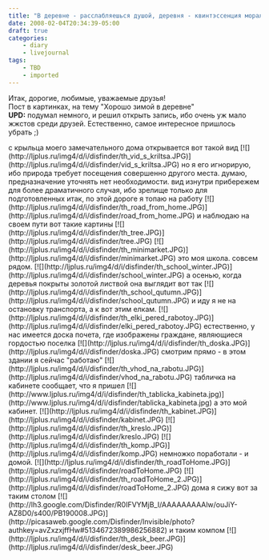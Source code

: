 ```yaml
---
title: "В деревне - расслабляешься душой, деревня - квинтэссенция морали..."
date: 2008-02-04T20:34:39-05:00
draft: true
categories:
    - diary
    - livejournal
tags:
    - TBD
    - imported
---
```


Итак, дорогие, любимые, уважаемые друзья!  
Пост в картинках, на тему "Хорошо зимой в деревне"  
**UPD:** подумал немного, и решил открыть запись, ибо очень уж мало жжстов среди друзей. Естественно, самое интересное пришлось убрать ;)

<!--<br>  
  
вот тут я просыпаюсь  
  
правда, в момент пробуждения это выглядит иначе :)  
  
одеваюсь быстро (ибо опаздываю, мляяяяяя!), опрокидываю чашку кофе и выбегаю  
\--!> с крыльца моего замечательного дома открывается вот такой вид  
  
[![](http://ljplus.ru/img4/d/i/disfinder/th_vid_s_kriltsa.JPG)](http://ljplus.ru/img4/d/i/disfinder/vid_s_kriltsa.JPG)   
  
но я его игнорирую, ибо природа требует посещения совершенно другого места. думаю, предназначение уточнять нет необходимости.  
  
вид изнутри прибережем для более драматичного случая, ибо зрелище только для подготовленных  
  
итак, по этой дороге я топаю на работу  
  
[![](http://ljplus.ru/img4/d/i/disfinder/th_road_from_home.JPG)](http://ljplus.ru/img4/d/i/disfinder/road_from_home.JPG)   
и наблюдаю на своем пути вот такие картины  
[![](http://ljplus.ru/img4/d/i/disfinder/th_tree.JPG)](http://ljplus.ru/img4/d/i/disfinder/tree.JPG)   
  
[![](http://ljplus.ru/img4/d/i/disfinder/th_minimarket.JPG)](http://ljplus.ru/img4/d/i/disfinder/minimarket.JPG)   
  
это моя школа. совсем рядом.  
[![](http://ljplus.ru/img4/d/i/disfinder/th_school_winter.JPG)](http://ljplus.ru/img4/d/i/disfinder/school_winter.JPG)   
  
а осенью, когда деревья покрыты золотой листвой она выглядит вот так  
  
[![](http://ljplus.ru/img4/d/i/disfinder/th_school_qutumn.JPG)](http://ljplus.ru/img4/d/i/disfinder/school_qutumn.JPG)

и иду я не на остановку транспорта, а к вот этим елкам.  
  
[![](http://ljplus.ru/img4/d/i/disfinder/th_elki_pered_rabotoy.JPG)](http://ljplus.ru/img4/d/i/disfinder/elki_pered_rabotoy.JPG)   
  
естественно, у нас имеется доска почета, где изображены граждане, являющиеся гордостью поселка  
  
[![](http://ljplus.ru/img4/d/i/disfinder/th_doska.JPG)](http://ljplus.ru/img4/d/i/disfinder/doska.JPG)

<!-- тут я перехожу дорогу. посмотрели налево.<br>  
посмотрели направо. --!>   
смотрим прямо - в этом здании я сейчас "работаю"  
[![](http://ljplus.ru/img4/d/i/disfinder/th_vhod_na_rabotu.JPG)](http://ljplus.ru/img4/d/i/disfinder/vhod_na_rabotu.JPG)

табличка на кабинете сообщает, что я пришел  
[![](http://www.ljplus.ru/img4/d/i/disfinder/th_tablicka_kabineta.jpg)](http://www.ljplus.ru/img4/d/i/disfinder/tablicka_kabineta.jpg)   
  
а это мой кабинет.  
[![](http://ljplus.ru/img4/d/i/disfinder/th_kabinet.JPG)](http://ljplus.ru/img4/d/i/disfinder/kabinet.JPG)   
  
[![](http://ljplus.ru/img4/d/i/disfinder/th_kreslo.JPG)](http://ljplus.ru/img4/d/i/disfinder/kreslo.JPG)   
  
[![](http://ljplus.ru/img4/d/i/disfinder/th_komp.JPG)](http://ljplus.ru/img4/d/i/disfinder/komp.JPG)   
  
немножко поработали - и домой.  
[![](http://ljplus.ru/img4/d/i/disfinder/th_roadToHome.JPG)](http://ljplus.ru/img4/d/i/disfinder/roadToHome.JPG)   
[![](http://ljplus.ru/img4/d/i/disfinder/th_roadToHome_2.JPG)](http://ljplus.ru/img4/d/i/disfinder/roadToHome_2.JPG)

дома я сижу вот за таким столом  
[![](http://lh3.google.com/Disfinder/R0IFVYMjB_I/AAAAAAAAAlw/ouJiY-AZ8D0/s400/PB190008.JPG)](http://picasaweb.google.com/Disfinder/Invisible/photo?authkey=avZxzxjffHw#5134672389986256882) и таким компом  
[![](http://ljplus.ru/img4/d/i/disfinder/th_desk_beer.JPG)](http://ljplus.ru/img4/d/i/disfinder/desk_beer.JPG)